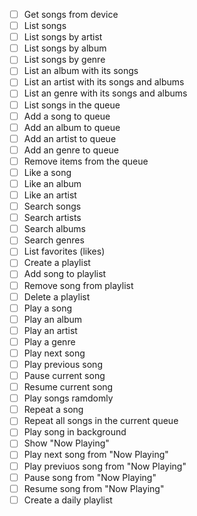 - [ ] Get songs from device
- [ ] List songs
- [ ] List songs by artist
- [ ] List songs by album
- [ ] List songs by genre
- [ ] List an album with its songs
- [ ] List an artist with its songs and albums
- [ ] List an genre with its songs and albums
- [ ] List songs in the queue
- [ ] Add a song to queue
- [ ] Add an album to queue
- [ ] Add an artist to queue
- [ ] Add an genre to queue
- [ ] Remove items from the queue
- [ ] Like a song
- [ ] Like an album
- [ ] Like an artist
- [ ] Search songs
- [ ] Search artists
- [ ] Search albums
- [ ] Search genres
- [ ] List favorites (likes)
- [ ] Create a playlist
- [ ] Add song to playlist
- [ ] Remove song from playlist
- [ ] Delete a playlist
- [ ] Play a song
- [ ] Play an album
- [ ] Play an artist
- [ ] Play a genre
- [ ] Play next song
- [ ] Play previous song
- [ ] Pause current song
- [ ] Resume current song
- [ ] Play songs ramdomly
- [ ] Repeat a song
- [ ] Repeat all songs in the current queue
- [ ] Play song in background
- [ ] Show "Now Playing"
- [ ] Play next song from "Now Playing"
- [ ] Play previuos song from "Now Playing"
- [ ] Pause song from "Now Playing"
- [ ] Resume song from "Now Playing"
- [ ] Create a daily playlist